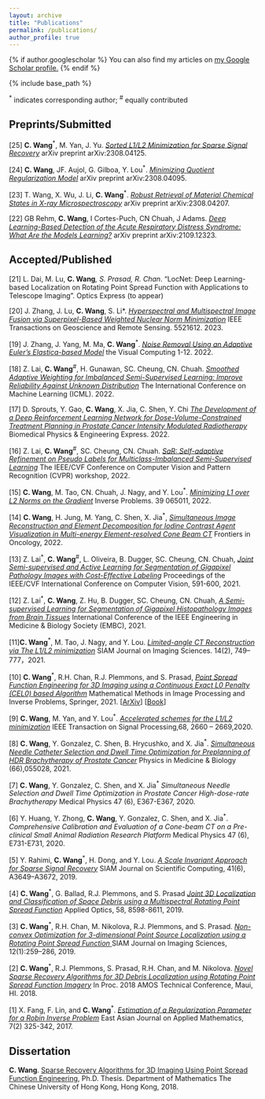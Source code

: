 ```yaml
---
layout: archive
title: "Publications"
permalink: /publications/
author_profile: true
---
```


{% if author.googlescholar %}
  You can also find my articles on <u><a href="{{ author.googlescholar }}">my Google Scholar profile</a>.</u>
{% endif %}

{% include base_path %}

 <sup>*</sup> indicates corresponding author; <sup>#</sup> equally contributed 

## Preprints/Submitted

[25] **C. Wang**<sup>*</sup>, M. Yan, J. Yu. [_Sorted L1/L2 Minimization for Sparse Signal Recovery_](https://arxiv.org/pdf/2308.04125) arXiv preprint arXiv:2308.04125.


[24]	**C. Wang**, JF. Aujol, G. Gilboa, Y. Lou<sup>*</sup>. [_Minimizing Quotient Regularization Model_](https://arxiv.org/pdf/2308.04095) arXiv preprint arXiv:2308.04095.

[23]	T. Wang, X. Wu, J. Li, **C. Wang**<sup>*</sup>. [_Robust Retrieval of Material Chemical States in X-ray Microspectroscopy_](https://arxiv.org/pdf/2308.04207) arXiv preprint arXiv:2308.04207.


[22] GB Rehm, **C. Wang**, I Cortes-Puch, CN Chuah, J Adams. [_Deep Learning-Based Detection of the Acute Respiratory Distress Syndrome: What Are the Models Learning?_](https://arxiv.org/pdf/2109.12323) arXiv preprint arXiv:2109.12323.



## Accepted/Published

[21]	L. Dai, M. Lu, **C. Wang**<sup>*</sup>, S. Prasad, R. Chan<sup>*</sup>. “LocNet: Deep Learning-based Localization on Rotating Point Spread Function with Applications to Telescope Imaging”. Optics Express (to appear)

[20]	J. Zhang, J. Lu, **C. Wang**, S. Li*. [_Hyperspectral and Multispectral Image Fusion via Superpixel-Based Weighted Nuclear Norm Minimization_](https://ieeexplore.ieee.org/abstract/document/10231145/) IEEE Transactions on Geoscience and Remote Sensing. 5521612. 2023. 

[19] J. Zhang, J. Yang, M. Ma, **C. Wang**<sup>*</sup>. [_Noise Removal Using an Adaptive Euler’s Elastica-based Model_](https://link.springer.com/article/10.1007/s00371-022-02674-0) the Visual Computing 1-12. 2022. 

[18] Z. Lai, **C. Wang**<sup>#</sup>, H. Gunawan, SC. Cheung, CN. Chuah. [_Smoothed Adaptive Weighting for Imbalanced Semi-Supervised Learning: Improve Reliability Against Unknown Distribution_](https://proceedings.mlr.press/v162/lai22b/lai22b.pdf) The International Conference on Machine Learning (ICML). 2022. 

[17] D. Sprouts, Y. Gao, **C. Wang**, X. Jia, C. Shen, Y. Chi [_The Development of a Deep Reinforcement Learning Network for Dose-Volume-Constrained Treatment Planning in Prostate Cancer Intensity Modulated Radiotherapy_](https://iopscience.iop.org/article/10.1088/2057-1976/ac6d82) Biomedical Physics & Engineering Express. 2022. 

[16] Z. Lai, **C. Wang**<sup>#</sup>, SC. Cheung, CN. Chuah. [_SaR: Self-adaptive Refinement on Pseudo Labels for Multiclass-Imbalanced Semi-Supervised Learning_](https://openaccess.thecvf.com/content/CVPR2022W/L3D-IVU/papers/Lai_SaR_Self-Adaptive_Refinement_on_Pseudo_Labels_for_Multiclass-Imbalanced_Semi-Supervised_Learning_CVPRW_2022_paper.pdf) The IEEE/CVF Conference on Computer Vision and Pattern Recognition (CVPR) workshop, 2022.

[15] **C. Wang**, M. Tao, CN. Chuah, J. Nagy, and Y. Lou<sup>*</sup>. [_Minimizing L1 over L2 Norms on the Gradient_](https://iopscience.iop.org/article/10.1088/1361-6420/ac64fb) Inverse Problems. 39 065011, 2022. 

[14] **C. Wang**, H. Jung, M. Yang, C. Shen, X. Jia<sup>*</sup>, [_Simultaneous Image Reconstruction and Element Decomposition for Iodine Contrast Agent Visualization in Multi-energy Element-resolved Cone Beam CT_](https://www.frontiersin.org/journals/oncology/articles/10.3389/fonc.2022.827136/full) Frontiers in Oncology, 2022. 

[13] Z. Lai<sup>*</sup>, **C. Wang**<sup>#</sup>, L. Oliveira, B. Dugger, SC. Cheung, CN. Chuah, [_Joint Semi-supervised and Active Learning for Segmentation of Gigapixel Pathology Images with Cost-Effective Labeling_](https://openaccess.thecvf.com/content/ICCV2021W/CDPath/html/Lai_Joint_Semi-Supervised_and_Active_Learning_for_Segmentation_of_Gigapixel_Pathology_ICCVW_2021_paper.html) Proceedings of the IEEE/CVF International Conference on Computer Vision, 591-600, 2021.

[12] Z. Lai<sup>*</sup>, **C. Wang**, Z. Hu, B. Dugger, SC. Cheung, CN. Chuah, [_A Semi-supervised Learning for Segmentation of Gigapixel Histopathology Images from Brain Tissues_](https://ieeexplore.ieee.org/abstract/document/9629715) International Conference of the IEEE Engineering in Medicine & Biology Society (EMBC), 2021. 

[11]**C. Wang**<sup>*</sup>, M. Tao, J. Nagy, and Y. Lou. [_Limited-angle CT Reconstruction via The L1/L2 minimization_](https://epubs.siam.org/doi/10.1137/20M1341490) SIAM Journal on Imaging Sciences. 14(2), 749–777，2021. 

[10] **C. Wang**<sup>*</sup>, R.H. Chan, R.J. Plemmons, and S. Prasad, [_Point Spread Function Engineering for 3D Imaging using a Continuous Exact L0 Penalty (CEL0) based Algorithm_](https://link.springer.com/book/10.1007/978-981-16-2701-9) Mathematical Methods in Image Processing and Inverse Problems, Springer, 2021. \[[ArXiv](https://arxiv.org/pdf/2006.02858.pdf)\] \[[Book](https://link.springer.com/book/10.1007/978-981-16-2701-9)\]

[9] **C. Wang**, M. Yan, and Y. Lou<sup>*</sup>. [_Accelerated schemes for the L1/L2 minimization_](https://ieeexplore.ieee.org/document/9057443) IEEE Transaction on Signal Processing,68, 2660 – 2669,2020.

[8] **C. Wang**, Y. Gonzalez, C. Shen, B. Hrycushko, and X. Jia<sup>*</sup>. [_Simultaneous Needle Catheter Selection and Dwell Time Optimization for Preplanning of HDR Brachytherapy of Prostate Cancer_](https://iopscience.iop.org/article/10.1088/1361-6560/abd00e/meta) Physics in Medicine & Biology (66),055028, 2021.

[7] **C. Wang**, Y. Gonzalez, C. Shen, and X. Jia<sup>*</sup> _Simultaneous Needle Selection and Dwell Time Optimization in Prostate Cancer High-dose-rate Brachytherapy_  Medical Physics 47 (6), E367-E367, 2020.

[6] Y. Huang, Y. Zhong, **C. Wang**, Y. Gonzalez, C. Shen, and X. Jia<sup>*</sup>. _Comprehensive Calibration and Evaluation of a Cone-beam CT on a Pre-clinical Small Animal Radiation Research Platform_ Medical Physics 47 (6), E731-E731, 2020.

[5] Y. Rahimi, **C. Wang**<sup>*</sup>, H. Dong, and Y. Lou. [_A Scale Invariant Approach for Sparse Signal Recovery_](https://epubs.siam.org/doi/abs/10.1137/18M123147X) SIAM Journal on Scientific Computing, 41(6), A3649–A3672, 2019. 

[4] **C. Wang**<sup>*</sup>, G. Ballad, R.J. Plemmons, and S. Prasad [_Joint 3D Localization and Classification of Space Debris using a Multispectral Rotating Point Spread Function_](https://opg.optica.org/ao/abstract.cfm?uri=ao-58-31-8598) Applied Optics, 58, 8598-8611, 2019. 

[3] **C. Wang**<sup>*</sup>, R.H. Chan, M. Nikolova, R.J. Plemmons, and S. Prasad. [_Non-convex Optimization for 3-dimensional Point Source Localization using a Rotating Point Spread Function_ ](https://epubs.siam.org/doi/abs/10.1137/18M1178566) SIAM Journal on Imaging Sciences, 12(1):259–286, 2019. 

[2] **C. Wang**<sup>*</sup>, R.J. Plemmons, S. Prasad, R.H. Chan, and M. Nikolova. [_Novel Sparse Recovery Algorithms for 3D Debris Localization using Rotating Point Spread Function Imagery_](https://amostech.com/TechnicalPapers/2018/Poster/Wang.pdf) In Proc. 2018 AMOS Technical Conference, Maui, HI. 2018. 

[1] X. Fang, F. Lin, and **C. Wang**<sup>*</sup>. [_Estimation of a Regularization Parameter for a Robin Inverse Problem_](https://www.cambridge.org/core/journals/east-asian-journal-on-applied-mathematics/article/abs/estimation-of-a-regularisation-parameter-for-a-robin-inverse-problem/A2B2B3CBFAE2A27AEC8D49AE4BA4F4BD) East Asian Journal on Applied Mathematics, 7(2) 325-342, 2017. 



## Dissertation 

**C. Wang**. [Sparse Recovery Algorithms for 3D Imaging Using Point Spread Function Engineering](https://repository.lib.cuhk.edu.hk/en/item/cuhk-2188140?solr_nav%5Bid%5D=596e039fd37cb72d8c95&solr_nav%5Bpage%5D=0&solr_nav%5Boffset%5D=0), Ph.D. Thesis. Department of Mathematics The Chinese University of Hong Kong, Hong Kong, 2018. 

&nbsp;

&nbsp;

&nbsp;
